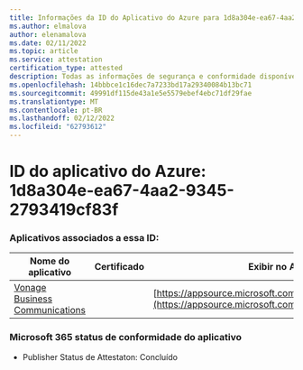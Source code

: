 ```yaml
---
title: Informações da ID do Aplicativo do Azure para 1d8a304e-ea67-4aa2-9345-2793419cf83f
ms.author: elmalova
author: elenamalova
ms.date: 02/11/2022
ms.topic: article
ms.service: attestation
certification_type: attested
description: Todas as informações de segurança e conformidade disponíveis para 1d8a304e-ea67-4aa2-9345-2793419cf83f.
ms.openlocfilehash: 14bbbce1c16dec7a7233bd17a29340084b13bc71
ms.sourcegitcommit: 49991df115de43a1e5e5579ebef4ebc71df29fae
ms.translationtype: MT
ms.contentlocale: pt-BR
ms.lasthandoff: 02/12/2022
ms.locfileid: "62793612"
---
```

# <a name="azure-app-id-1d8a304e-ea67-4aa2-9345-2793419cf83f"></a>ID do aplicativo do Azure: 1d8a304e-ea67-4aa2-9345-2793419cf83f


### <a name="apps-associated-with-this-id"></a>Aplicativos associados a essa ID:
| **Nome do aplicativo** | **Certificado** | **Exibir no AppSource** |
|--------------|---------------|-----------------------|
| [Vonage Business Communications](https://docs.microsoft.com/microsoft-365-app-certification/forward/WA200002988) |  | [https://appsource.microsoft.com/product/office/WA200002988](https://appsource.microsoft.com/product/office/WA200002988) |

### <a name="microsoft-365-app-compliance-status"></a>Microsoft 365 status de conformidade do aplicativo
- Publisher Status de Attestaton: Concluído
